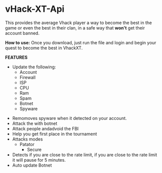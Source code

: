 # vHack-XT-Api
This provides the average Vhack player a way to become the best in the game or even the best in their clan, in a safe way that **won't** get their account banned.

**How to use:**
Once you download, just run the file and login and begin your quest to become the best in VhackXT.

**FEATURES**
* Update the following: 
	* Account 
	* Firewall 
	* ISP
	* CPU
	* Ram
	* Spam
	* Botnet
	* Spyware
- Remomoves spyware when it detected on your account.
- Attack the with botnet
- Attack people andadvoid the FBI
- Help you get first place in the tournament
- Attacks modes
	* Patator 
      * Secure
- Detects if you are close to the rate limit, if you are close to the rate limit it will pause for 5 minutes.
- Auto update Botnet
